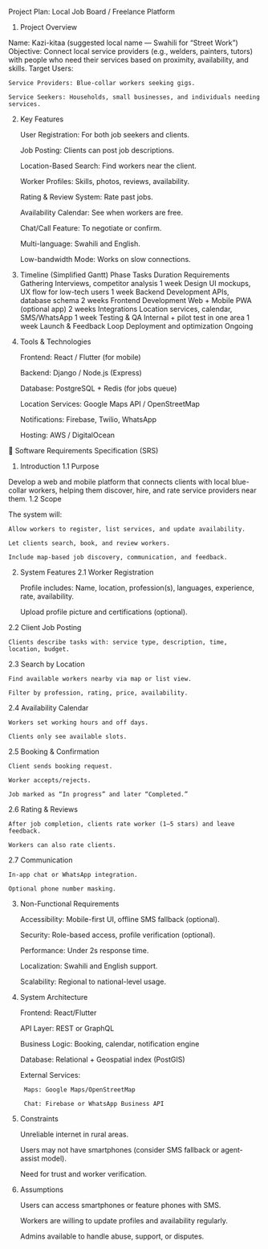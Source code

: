 Project Plan: Local Job Board / Freelance Platform
1. Project Overview

Name: Kazi-kitaa (suggested local name — Swahili for “Street Work”)
Objective: Connect local service providers (e.g., welders, painters, tutors) with people who need their services based on proximity, availability, and skills.
Target Users:

    Service Providers: Blue-collar workers seeking gigs.

    Service Seekers: Households, small businesses, and individuals needing services.

2. Key Features

    User Registration: For both job seekers and clients.

    Job Posting: Clients can post job descriptions.

    Location-Based Search: Find workers near the client.

    Worker Profiles: Skills, photos, reviews, availability.

    Rating & Review System: Rate past jobs.

    Availability Calendar: See when workers are free.

    Chat/Call Feature: To negotiate or confirm.

    Multi-language: Swahili and English.

    Low-bandwidth Mode: Works on slow connections.

3. Timeline (Simplified Gantt)
Phase	Tasks	Duration
Requirements Gathering	Interviews, competitor analysis	1 week
Design	UI mockups, UX flow for low-tech users	1 week
Backend Development	APIs, database schema	2 weeks
Frontend Development	Web + Mobile PWA (optional app)	2 weeks
Integrations	Location services, calendar, SMS/WhatsApp	1 week
Testing & QA	Internal + pilot test in one area	1 week
Launch & Feedback Loop	Deployment and optimization	Ongoing
4. Tools & Technologies

    Frontend: React / Flutter (for mobile)

    Backend: Django / Node.js (Express)

    Database: PostgreSQL + Redis (for jobs queue)

    Location Services: Google Maps API / OpenStreetMap

    Notifications: Firebase, Twilio, WhatsApp

    Hosting: AWS / DigitalOcean

📄 Software Requirements Specification (SRS)
1. Introduction
1.1 Purpose

Develop a web and mobile platform that connects clients with local blue-collar workers, helping them discover, hire, and rate service providers near them.
1.2 Scope

The system will:

    Allow workers to register, list services, and update availability.

    Let clients search, book, and review workers.

    Include map-based job discovery, communication, and feedback.

2. System Features
2.1 Worker Registration

    Profile includes: Name, location, profession(s), languages, experience, rate, availability.

    Upload profile picture and certifications (optional).

2.2 Client Job Posting

    Clients describe tasks with: service type, description, time, location, budget.

2.3 Search by Location

    Find available workers nearby via map or list view.

    Filter by profession, rating, price, availability.

2.4 Availability Calendar

    Workers set working hours and off days.

    Clients only see available slots.

2.5 Booking & Confirmation

    Client sends booking request.

    Worker accepts/rejects.

    Job marked as “In progress” and later “Completed.”

2.6 Rating & Reviews

    After job completion, clients rate worker (1–5 stars) and leave feedback.

    Workers can also rate clients.

2.7 Communication

    In-app chat or WhatsApp integration.

    Optional phone number masking.

3. Non-Functional Requirements

    Accessibility: Mobile-first UI, offline SMS fallback (optional).

    Security: Role-based access, profile verification (optional).

    Performance: Under 2s response time.

    Localization: Swahili and English support.

    Scalability: Regional to national-level usage.

4. System Architecture

    Frontend: React/Flutter

    API Layer: REST or GraphQL

    Business Logic: Booking, calendar, notification engine

    Database: Relational + Geospatial index (PostGIS)

    External Services:

        Maps: Google Maps/OpenStreetMap

        Chat: Firebase or WhatsApp Business API

5. Constraints

    Unreliable internet in rural areas.

    Users may not have smartphones (consider SMS fallback or agent-assist model).

    Need for trust and worker verification.

6. Assumptions

    Users can access smartphones or feature phones with SMS.

    Workers are willing to update profiles and availability regularly.

    Admins available to handle abuse, support, or disputes.
